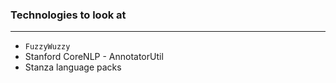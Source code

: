 ### Technologies to look at

----
* `FuzzyWuzzy`
* Stanford CoreNLP - AnnotatorUtil
* Stanza language packs